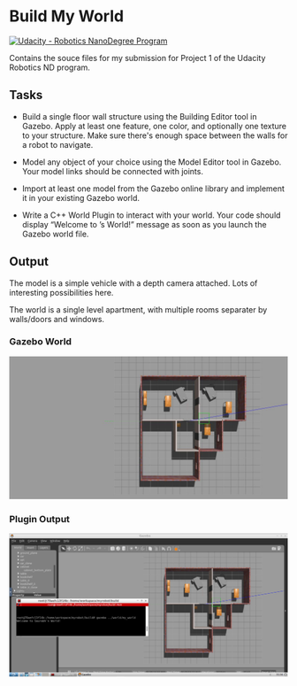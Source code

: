 # Build My World

[![Udacity - Robotics NanoDegree Program](https://s3-us-west-1.amazonaws.com/udacity-robotics/Extra+Images/RoboND_flag.png)](https://www.udacity.com/robotics)

Contains the souce files for my submission for Project 1 of the Udacity Robotics ND program. 

## Tasks

- Build a single floor wall structure using the Building Editor tool in Gazebo. Apply at least one feature, one color, and optionally one texture to your structure. Make sure there's enough space between the walls for a robot to navigate.

- Model any object of your choice using the Model Editor tool in Gazebo. Your model links should be connected with joints. 

- Import at least one model from the Gazebo online library and implement it in your existing Gazebo world.

-  Write a C++ World Plugin to interact with your world. Your code should display “Welcome to ’s World!” message as soon as you launch the Gazebo world file.

## Output

The model is a simple vehicle with a depth camera attached. Lots of interesting possibilities here.

The world is a single level apartment, with multiple rooms separater by walls/doors and windows.

### Gazebo World
![](imgs/gazebo_world.jpg)

### Plugin Output
![](imgs/plugin.png)
